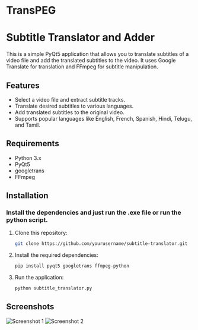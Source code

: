 # TransPEG

# Subtitle Translator and Adder

This is a simple PyQt5 application that allows you to translate subtitles of a video file and add the translated subtitles to the video. It uses Google Translate for translation and FFmpeg for subtitle manipulation.

## Features

- Select a video file and extract subtitle tracks.
- Translate desired subtitles to various languages.
- Add translated subtitles to the original video.
- Supports popular languages like English, French, Spanish, Hindi, Telugu, and Tamil.

## Requirements

- Python 3.x
- PyQt5
- googletrans
- FFmpeg

## Installation

### Install the dependencies and just run the .exe file or run the python script.

1. Clone this repository:

   ```bash
   git clone https://github.com/yourusername/subtitle-translator.git

2. Install the required dependencies:

    ```bash
    pip install pyqt5 googletrans ffmpeg-python
    ```
3. Run the application:
    ```bash
    python subtitle_translator.py
    ```
## Screenshots

![Screenshot 1](images/image1.png)
![Screenshot 2](images/image2.png)

    
